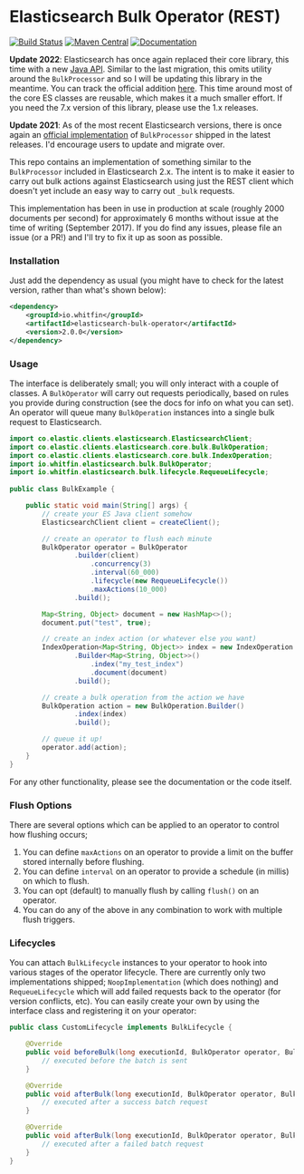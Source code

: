# Elasticsearch Bulk Operator (REST)
[![Build Status](https://img.shields.io/github/workflow/status/whitfin/elasticsearch-bulk-operator/CI)](https://github.com/whitfin/elasticsearch-bulk-operator/actions) [![Maven Central](https://img.shields.io/maven-central/v/io.whitfin/elasticsearch-bulk-operator.svg)]() [![Documentation](https://img.shields.io/badge/docs-latest-blue.svg)](https://javadoc.io/doc/io.whitfin/elasticsearch-bulk-operator)

**Update 2022**: Elasticsearch has once again replaced their core library, this time with a new [Java API](https://www.elastic.co/guide/en/elasticsearch/client/java-api-client/current/index.html).
Similar to the last migration, this omits utility around the `BulkProcessor` and so I will be updating this library in
the meantime. You can track the official addition [here](https://github.com/elastic/elasticsearch-java/issues/108). This
time around most of the core ES classes are reusable, which makes it a much smaller effort. If you need the 7.x version
of this library, please use the 1.x releases.

**Update 2021**: As of the most recent Elasticsearch versions, there is once again an [official implementation](https://www.elastic.co/guide/en/elasticsearch/client/java-rest/7.10/java-rest-high-document-bulk.html)
of `BulkProcessor` shipped in the latest releases. I'd encourage users to update and migrate over.

This repo contains an implementation of something similar to the `BulkProcessor` included in Elasticsearch 2.x. The intent
is to make it easier to carry out bulk actions against Elasticsearch using just the REST client which doesn't yet include
an easy way to carry out `_bulk` requests.

This implementation has been in use in production at scale (roughly 2000 documents per second) for approximately 6 months
without issue at the time of writing (September 2017). If you do find any issues, please file an issue (or a PR!) and I'll
try to fix it up as soon as possible.

### Installation

Just add the dependency as usual (you might have to check for the latest version, rather than what's shown below):

```xml
<dependency>
    <groupId>io.whitfin</groupId>
    <artifactId>elasticsearch-bulk-operator</artifactId>
    <version>2.0.0</version>
</dependency>
```

### Usage

The interface is deliberately small; you will only interact with a couple of classes. A `BulkOperator` will carry out
requests periodically, based on rules you provide during construction (see the docs for info on what you can set). An
operator will queue many `BulkOperation` instances into a single bulk request to Elasticsearch.

```java
import co.elastic.clients.elasticsearch.ElasticsearchClient;
import co.elastic.clients.elasticsearch.core.bulk.BulkOperation;
import co.elastic.clients.elasticsearch.core.bulk.IndexOperation;
import io.whitfin.elasticsearch.bulk.BulkOperator;
import io.whitfin.elasticsearch.bulk.lifecycle.RequeueLifecycle;
    
public class BulkExample {

    public static void main(String[] args) {
        // create your ES Java client somehow
        ElasticsearchClient client = createClient();

        // create an operator to flush each minute
        BulkOperator operator = BulkOperator
                .builder(client)
                    .concurrency(3)
                    .interval(60_000)
                    .lifecycle(new RequeueLifecycle())
                    .maxActions(10_000)
                .build();

        Map<String, Object> document = new HashMap<>();
        document.put("test", true);

        // create an index action (or whatever else you want)
        IndexOperation<Map<String, Object>> index = new IndexOperation
                .Builder<Map<String, Object>>()
                    .index("my_test_index")
                    .document(document)
                .build();

        // create a bulk operation from the action we have
        BulkOperation action = new BulkOperation.Builder()
                .index(index)
                .build();

        // queue it up!
        operator.add(action);
    }
}
```

For any other functionality, please see the documentation or the code itself.

### Flush Options

There are several options which can be applied to an operator to control how flushing occurs;

1. You can define `maxActions` on an operator to provide a limit on the buffer stored internally before flushing.
2. You can define `interval` on an operator to provide a schedule (in millis) on which to flush.
3. You can opt (default) to manually flush by calling `flush()` on an operator.
4. You can do any of the above in any combination to work with multiple flush triggers.

### Lifecycles

You can attach `BulkLifecycle` instances to your operator to hook into various stages of the operator lifecycle.
There are currently only two implementations shipped; `NoopImplementation` (which does nothing) and `RequeueLifecycle`
which will add failed requests back to the operator (for version conflicts, etc). You can easily create your own by using
the interface class and registering it on your operator:

```java
public class CustomLifecycle implements BulkLifecycle {

    @Override
    public void beforeBulk(long executionId, BulkOperator operator, BulkRequest request) {
        // executed before the batch is sent
    }

    @Override
    public void afterBulk(long executionId, BulkOperator operator, BulkRequest request, BulkResponse response) {
        // executed after a success batch request
    }

    @Override
    public void afterBulk(long executionId, BulkOperator operator, BulkRequest request, Throwable failure) {
        // executed after a failed batch request
    }
}
```
